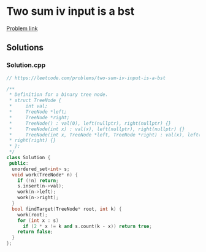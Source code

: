 # Two sum iv input is a bst

[Problem link](https://leetcode.com/problems/two-sum-iv-input-is-a-bst)

## Solutions


### Solution.cpp
```cpp
// https://leetcode.com/problems/two-sum-iv-input-is-a-bst

/**
 * Definition for a binary tree node.
 * struct TreeNode {
 *     int val;
 *     TreeNode *left;
 *     TreeNode *right;
 *     TreeNode() : val(0), left(nullptr), right(nullptr) {}
 *     TreeNode(int x) : val(x), left(nullptr), right(nullptr) {}
 *     TreeNode(int x, TreeNode *left, TreeNode *right) : val(x), left(left),
 * right(right) {}
 * };
 */
class Solution {
 public:
  unordered_set<int> s;
  void work(TreeNode* n) {
    if (!n) return;
    s.insert(n->val);
    work(n->left);
    work(n->right);
  }
  bool findTarget(TreeNode* root, int k) {
    work(root);
    for (int x : s)
      if (2 * x != k and s.count(k - x)) return true;
    return false;
  }
};
```